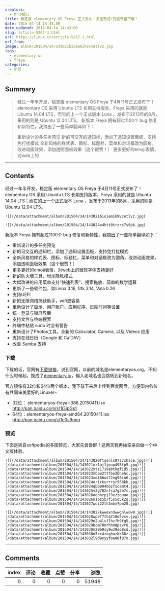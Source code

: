 ```yaml
---
creators:
  - Mr小眼儿
title: 稳定版 elementary OS Freya 正式发布！多图预览+百度云盘下载！
date: 2015-04-14 14:43:00
date_updated: 2015-04-14 14:43:00
slug: article-5267-1.html
url: https://linux.cn/article-5267-1.html
url_from: ''
image: album/201504/14/143021bioiemik9vcetlvz.jpg
tags:
  - elementary os
  - freya
categories:
  - 新闻
---
```


## Summary

> 经过一年半开发，稳定版 elementary OS Freya 于4月11号正式发布了！elementary OS 采用 Ubuntu LTS 长期支持版本，Freya 采用的就是 Ubuntu 14.04 LTS，而它的上一个正式版本 Luna ，发布于2013年的8月，采用的则是 Ubuntu 12.04 LTS。
> 新版本 Freya 拥有超过1100个 bug 修复和新特性，我摘出了一些简单翻译如下：
> 
> 重新设计的多任务预览
> 新的可交互的通知栏，添加了通知设置面板，支持免打扰模式
> 全新风格的样式表、图标、标题栏，菜单和对话框改为圆角，改进动画效果，添加透明面板效果（这个很赞！）
> 更多更好的emoji表情，对web上的

***

<!-- more -->

## Contents

经过一年半开发，稳定版 elementary OS Freya 于4月11号正式发布了！elementary OS 采用 Ubuntu LTS 长期支持版本，Freya 采用的就是 Ubuntu 14.04 LTS；而它的上一个正式版本 Luna ，发布于2013年的8月，采用的则是 Ubuntu 12.04 LTS。

`![](/data/attachment/album/201504/14/143021bioiemik9vcetlvz.jpg)`

`![](/data/attachment/album/201504/14/143024e4htt0trzrc7s0pk.jpg)`

新版本 Freya 拥有超过1100个 bug 修复和新特性，我摘出了一些简单翻译如下：

* 重新设计的多任务预览
* 新的可交互的通知栏，添加了通知设置面板，支持免打扰模式
* 全新风格的样式表、图标、标题栏，菜单和对话框改为圆角，改进动画效果，添加透明面板效果（这个很赞！）
* 更多更好的emoji表情，对web上的微软字体支持更好
* 新的防火墙工具，增加隐私模式
* 大幅改进的应用菜单支持“快速列表”、搜索拖放、简单的数学运算
* 更新了一些软件包，如Linux 3.16, Gtk 3.14, Vala 0.26
* 支持UEFI
* 新的无限网络捕获助手，wifi更容易
* 重新设计了显示、用户账户、应用程序、日期时间等设置
* 统一登录与锁屏界面
* 支持文件与终端搜索
* 终端中粘贴 sudo 时会有警告
* 重新设计了Photos工具，全新的 Calculator, Camera, 以及 Videos 应用
* 支持在线日历（Google 和 CalDAV）
* 改善 Samba 支持

### 下载

下载的话，官网有[下载链接](http://elementary.io/)。说到官网，以前的域名是elementaryos.org，不知什么时候起，换成了[elementary.io](http://elementary.io/)，输入老域名也会跳转到新域名。

官方镜像有32位和64位两个版本，我下载下来后上传到百度网盘，方便国内各位有共同审美爱好的Linuxer~

* 32位： elementaryos-freya-i386.20150411.iso <http://pan.baidu.com/s/1i3ipGs1>
* 64位：elementaryos-freya-amd64.20150411.iso <http://pan.baidu.com/s/1c0s9nnq>

### 预览

下面是转自softpedia的多图预览，大家先尝尝鲜！这两天我再抽空亲自做一个中文版体验。

`![](/data/attachment/album/201504/14/143020ftqsnls87z7xhsce.jpg)![](/data/attachment/album/201504/14/143021mz1uj1jpup495fp5.jpg)![](/data/attachment/album/201504/14/143022ytz1719abtkgf1d5.jpg)![](/data/attachment/album/201504/14/143023mbae2ttfbe2bhehc.jpg)![](/data/attachment/album/201504/14/143023xei66wz72ng93in6.jpg)![](/data/attachment/album/201504/14/143024or1rkurrrsr558kk.jpg)![](/data/attachment/album/201504/14/143024qb6894b6zfscamt4.jpg)![](/data/attachment/album/201504/14/143025v2g702nfsa7g2b7c.jpg)![](/data/attachment/album/201504/14/143026oqhhzpjl9ezzquuo.jpg)![](/data/attachment/album/201504/14/143026nspz5b7f5s5o5k2q.jpg)![](/data/attachment/album/201504/14/143027woi22th2mbm7pm20.jpg)`

`![](/data/attachment/album/201504/14/143027kwwexndwwgnlwow9.jpg)![](/data/attachment/album/201504/14/143028wpef7thq718o5vsv.jpg)![](/data/attachment/album/201504/14/143029e2u4luflhzfh9fg5.jpg)![](/data/attachment/album/201504/14/143029bcm70mrhhm8pzvr8.jpg)![](/data/attachment/album/201504/14/143030m29b9sy9w39so8cd.jpg)![](/data/attachment/album/201504/14/143030n5cc4zogbozkk66z.jpg)![](/data/attachment/album/201504/14/143032l9d9yyyfoe88f87o.jpg)`

***

## Comments


|   index |   评论 |   收藏 |   点赞 |   分享 |   浏览 |
|--------:|-------:|-------:|-------:|-------:|-------:|
|       0 |      0 |      0 |      0 |      0 |  51948 |
